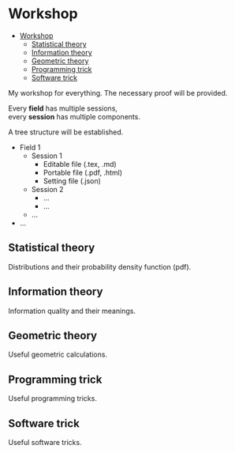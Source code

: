 # Workshop

- [Workshop](#workshop)
  - [Statistical theory](#statistical-theory)
  - [Information theory](#information-theory)
  - [Geometric theory](#geometric-theory)
  - [Programming trick](#programming-trick)
  - [Software trick](#software-trick)

My workshop for everything.
The necessary proof will be provided.

Every **field** has multiple sessions,  
every **session** has multiple components.

A tree structure will be established.

- Field 1
  - Session 1
    - Editable file (.tex, .md)
    - Portable file (.pdf, .html)
    - Setting file (.json)
  - Session 2
    - ...
    - ...
  - ...
- ...

## Statistical theory

Distributions and their probability density function (pdf).

## Information theory

Information quality and their meanings.

## Geometric theory

Useful geometric calculations.

## Programming trick

Useful programming tricks.

## Software trick

Useful software tricks.
